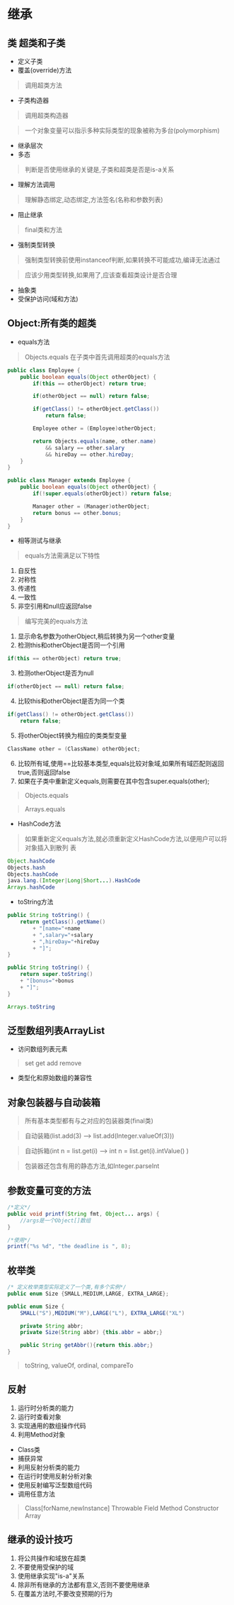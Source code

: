 # 继承

## 类 超类和子类
* 定义子类
* 覆盖(override)方法
> 调用超类方法
* 子类构造器
> 调用超类构造器

> 一个对象变量可以指示多种实际类型的现象被称为多台(polymorphism)
* 继承层次
* 多态
> 判断是否使用继承的关键是,子类和超类是否是is-a关系
* 理解方法调用 
> 理解静态绑定,动态绑定,方法签名(名称和参数列表)
* 阻止继承
> final类和方法
* 强制类型转换
> 强制类型转换前使用instanceof判断,如果转换不可能成功,编译无法通过

> 应该少用类型转换,如果用了,应该查看超类设计是否合理
* 抽象类
* 受保护访问(域和方法)

## Object:所有类的超类
* equals方法
> Objects.equals
> 在子类中首先调用超类的equals方法
```Java
public class Employee {
    public boolean equals(Object otherObject) {
        if(this == otherObject) return true;

        if(otherObject == null) return false;

        if(getClass() != otherObject.getClass())
            return false;

        Employee other = (Employee)otherObject;

        return Objects.equals(name, other.name)
            && salary == other.salary
            && hireDay == other.hireDay;
    }
}

public class Manager extends Employee {
    public boolean equals(Object otherObject) {
        if(!super.equals(otherObject)) return false;

        Manager other = (Manager)otherObject;
        return bonus == other.bonus;
    }
}
```
* 相等测试与继承
> equals方法需满足以下特性
1. 自反性
2. 对称性
3. 传递性
4. 一致性
5. 非空引用和null应返回false
> 编写完美的equals方法
1. 显示命名参数为otherObject,稍后转换为另一个other变量
2. 检测this和otherObject是否同一个引用
```Java
if(this == otherObject) return true;
```
3. 检测otherObject是否为null
```Java
if(otherObject == null) return false;
```
4. 比较this和otherObject是否为同一个类
```Java
if(getClass() != otherObject.getClass())
    return false;
```
5. 将otherObject转换为相应的类类型变量
```Java
ClassName other = (ClassName) otherObject;
```
6. 比较所有域,使用==比较基本类型,equals比较对象域,如果所有域匹配则返回true,否则返回false
7. 如果在子类中重新定义equals,则需要在其中包含super.equals(other);

> Objects.equals

> Arrays.equals

* HashCode方法
> 如果重新定义equals方法,就必须重新定义HashCode方法,以便用户可以将对象插入到散列
表
```Java
Object.hashCode
Objects.hash
Objects.hashCode
java.lang.(Integer|Long|Short...).HashCode
Arrays.hashCode
```

* toString方法
```Java
public String toString() {
    return getClass().getName()
        + "[name="+name
        + ",salary="+salary
        + ",hireDay="+hireDay
        + "]";
}

public String toString() {
    return super.toString()
    + "[bonus="+bonus
    + "]";
}

Arrays.toString
```
## 泛型数组列表ArrayList
* 访问数组列表元素
> set get add remove
* 类型化和原始数组的兼容性

## 对象包装器与自动装箱 
> 所有基本类型都有与之对应的包装器类(final类)

> 自动装箱(list.add(3) --> list.add(Integer.valueOf(3)))

> 自动拆箱(int n = list.get(i) --> int n = list.get(i).intValue() )

> 包装器还包含有用的静态方法,如Integer.parseInt

## 参数变量可变的方法

```Java
/*定义*/
public void printf(String fmt, Object... args) {
    //args是一个Object[]数组
}

/*使用*/
printf("%s %d", "the deadline is ", 8);
```

## 枚举类
```Java
/* 定义枚举类型实际定义了一个类,有多个实例*/
public enum Size {SMALL,MEDIUM,LARGE, EXTRA_LARGE};
```

```Java
public enum Size {
    SMALL("S"),MEDIUM("M"),LARGE("L"), EXTRA_LARGE("XL")

    private String abbr;
    private Size(String abbr) {this.abbr = abbr;}

    public String getAbbr(){return this.abbr;}
}
```

> toString, valueOf, ordinal, compareTo

## 反射
1. 运行时分析类的能力
2. 运行时查看对象
3. 实现通用的数组操作代码
4. 利用Method对象

* Class类
* 捕获异常
* 利用反射分析类的能力
* 在运行时使用反射分析对象
* 使用反射编写泛型数组代码
* 调用任意方法
> Class[forName,newInstance]
> Throwable
> Field
> Method
> Constructor
> Array

## 继承的设计技巧
1. 将公共操作和域放在超类
2. 不要使用受保护的域
3. 使用继承实现"is-a"关系
4. 除非所有继承的方法都有意义,否则不要使用继承
5. 在覆盖方法时,不要改变预期的行为